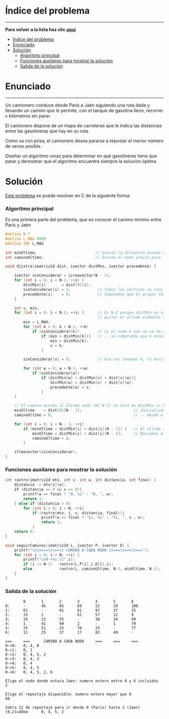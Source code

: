 # Índice del problema

***

**Para volver a la lista haz clic [aquí](./Index.md)**

<!-- TOC -->
* [Índice del problema](#índice-del-problema)
* [Enunciado](#enunciado)
* [Solución](#solución)
    * [Algoritmo principal](#algoritmo-principal)
    * [Funciones auxilares para mostrar la solución](#funciones-auxilares-para-mostrar-la-solución)
    * [Salida de la solución](#salida-de-la-solución)
<!-- TOC -->

# Enunciado

***

Un camionero conduce desde París a Jaén siguiendo una ruta dada y
llevando un camión que le permite, con el tanque de gasolina lleno, recorrer ``n``
kilómetros sin parar. 

El camionero dispone de un mapa de carreteras que le indica
las distancias entre las gasolineras que hay en su ruta. 

Como va con prisa, el camionero desea pararse a repostar el menor número de veces posible. 

Diseñar un algoritmo voraz para determinar en qué gasolineras tiene que parar y
demostrar que el algoritmo encuentra siempre la solución óptima

# Solución
[Este problema](#enunciado) se puede resolver en C de la siguiente forma:

### Algoritmo principal

Es una primera parte del problema, que es conocer el camino mínimo entre París y Jaén

```c
#define N 7
#define L_MAX 9999
#define INF L_MAX

int minUltimo;                          // Guarda la distancia mínima del nodo origen al nodo N-1
int caminoUltimo;                       // Guarda el nodo previo para llegar al nodo N-1

void djistra(imatriz2d dist, ivector distMin, ivector precedente) {

    ivector sinConsiderar = icreavector(N - 1);
    for (int i = 0; i < N-1; ++i) {
        distMin[i]       = dist[0][i];
        sinConsiderar[i] = 1;            // Todos los vértices se consideran válidos al principio
        precedente[i]    = 0;            // Suponemos que el origen (0) ya conecta con distMin mínima al resto de nodos
    }

    int v, min;
    for (int i = 0; i < N-2; ++i) {      // Es N-2 porque distMin no varía en la última iteración al
                                         // quitar el último elemento (sinConsiderar[v]=0)
        min = L_MAX;
        for (int k = 0; k < N-1; ++k)
            if (sinConsiderar[k])        // Si el nodo k aún no se ha considerado ...
                if (min > distMin[k]){   // .. se comprueba que k minimice la distancia
                    min = distMin[k];
                    v = k;
                }

        sinConsiderar[v] = 0;            // Una vez tenemos k, lo marcamos como considerado (booleano)

        for (int w = 0; w < N-1; ++w)
            if (sinConsiderar[w])
                if (distMin[w] > distMin[v] + dist[v][w]){
                    distMin[w] = distMin[v] + dist[v][w];
                    precedente[w] = v;
                }
    }

    // El camino minimo al último nodo (el N-1) no está en distMin => hay que calcularlo
    minUltimo    = dist[0][N - 1];                       // Inicializado como camino directo a N-1 ..
    caminoUltimo = 0;                                    // .. desde el origen (0)

    for (int i = 0; i < N - 1; ++i)
        if (minUltimo > distMin[i] + dist[i][N - 1]) {   // Al último se llega: desde 0 (directo) o desde el resto de nodos (distMin[i])
            minUltimo = distMin[i] + dist[i][N - 1];     // Buscamos el más cercano (mínimo) al último nodo
            caminoUltimo = i;
        }

    ifreevector(&sinConsiderar);
}
```

### Funciones auxilares para mostrar la solución

````c
int rastro(imatriz2d mtx, int v, int w, int distancia, int final) {
    distancia -= mtx[v][w];
    if (distancia == 0 && v == 0){                                      // Inicio del recorrido (es origen y distancia es 0)
        printf(w == final ? "0, %i" : "0, ", w);                        // Puede que sea directo (el nodo final es el destino)
        return 1;
    } else if (distancia > 0)                                           // Hay recursividad mientras la distancia recorrida es positiva
        for (int i = 0; i < N; ++i)                                     // Partimos de la arista [v,w] ( que son [origen,destino] )
            if (rastro(mtx, i, v, distancia, final)){                   // Buscamos  una  arista [i,v] ( en algún momento se tomo v como destino )
                printf(w == final ? "%i, %i" : "%i, ", v , w);
                return 1;
            }
    return 0;
}

void seguirCaminos(imatriz2d L, ivector P, ivector D) {
    printf("\n\n===\t===\t CAMINO A CADA NODO \t===\t===\t===");
    for (int i = 0; i < N; ++i) {
        printf("\n0->%i:\t",i);
        if (i != N-1)   rastro(L,P[i],i,D[i],i);                        // Imprimimos el rastro de nodos
        else            rastro(L, caminoUltimo, N-1, minUltimo, N-1);   // Una vez impreso el rastro que llega hasta el anterior a N-1
    }
}
````

### Salida de la solución

```
        0       1       2       3       4       5       6
0:      -       45      85      69      22      29      100
1:      61      -       81      61      87      37      25
2:      33      1       -       61      57      12      9
3:      26      21      55      -       38      34      49
4:      1       41      49      2       -       1       79
5:      25      51      25      76      25      -       77
6:      11      25      37      17      83      49      -

===     ===      CAMINO A CADA NODO     ===     ===     ===
0->0:   0, 4, 0
0->1:   0, 1
0->2:   0, 4, 5, 2
0->3:   0, 4, 3
0->4:   0, 4
0->5:   0, 4, 5
0->6:   0, 4, 5, 2, 6

Elige el nodo donde estara Jaen: numero entero entre 0 y 6 incluidos
2

Elige el repostaje disponible: numero entero mayor que 0
60

Sobra 12 de repostaje para ir desde 0 (Paris) hasta 2 (Jaen)
[0,2]=48km      0, 4, 5, 2
```